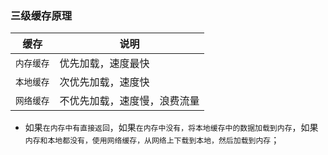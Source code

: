 ### 三级缓存原理

|缓存|说明|
|------|------|
|`内存缓存`|优先加载，速度最快|
|`本地缓存`|次优先加载，速度快|
|`网络缓存`|不优先加载，速度慢，浪费流量|

+ 如果`在内存中有直接返回`，如果`在内存中没有，将本地缓存中的数据加载到内存`，如果`内存和本地都没有，使用网络缓存，从网络上下载到本地，然后加载到内存`；
